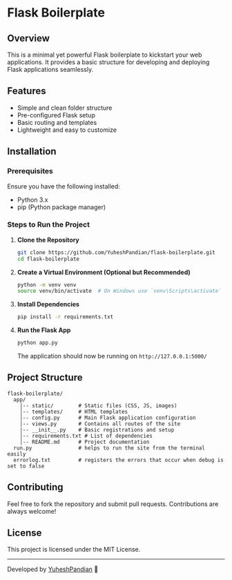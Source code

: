 # Flask Boilerplate

## Overview
This is a minimal yet powerful Flask boilerplate to kickstart your web applications. It provides a basic structure for developing and deploying Flask applications seamlessly.

## Features
- Simple and clean folder structure
- Pre-configured Flask setup
- Basic routing and templates
- Lightweight and easy to customize

## Installation

### Prerequisites
Ensure you have the following installed:
- Python 3.x
- pip (Python package manager)

### Steps to Run the Project
1. **Clone the Repository**
   ```bash
   git clone https://github.com/YuheshPandian/flask-boilerplate.git
   cd flask-boilerplate
   ```

2. **Create a Virtual Environment (Optional but Recommended)**
   ```bash
   python -m venv venv
   source venv/bin/activate  # On Windows use `venv\Scripts\activate`
   ```

3. **Install Dependencies**
   ```bash
   pip install -r requirements.txt
   ```

4. **Run the Flask App**
   ```bash
   python app.py
   ```
   The application should now be running on `http://127.0.0.1:5000/`

## Project Structure
```
flask-boilerplate/
  app/
    │-- static/        # Static files (CSS, JS, images)
    │-- templates/     # HTML templates
    │-- config.py      # Main Flask application configuration
    |-- views.py       # Contains all routes of the site
    |-- __init__.py    # Basic registrations and setup
    │-- requirements.txt # List of dependencies
    │-- README.md      # Project documentation
  run.py               # helps to run the site from the terminal easily
  errorlog.txt         # registers the errors that occur when debug is set to false

```

## Contributing
Feel free to fork the repository and submit pull requests. Contributions are always welcome!

## License
This project is licensed under the MIT License.

---
Developed by [YuheshPandian](https://github.com/YuheshPandian) 🚀


